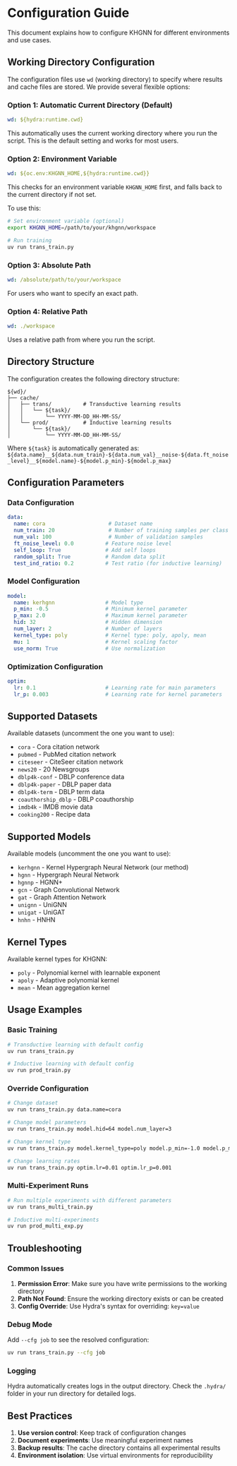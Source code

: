 # Configuration Guide

This document explains how to configure KHGNN for different environments and use cases.

## Working Directory Configuration

The configuration files use `wd` (working directory) to specify where results and cache files are stored. We provide several flexible options:

### Option 1: Automatic Current Directory (Default)

```yaml
wd: ${hydra:runtime.cwd}
```

This automatically uses the current working directory where you run the script. This is the default setting and works for most users.

### Option 2: Environment Variable

```yaml
wd: ${oc.env:KHGNN_HOME,${hydra:runtime.cwd}}
```

This checks for an environment variable `KHGNN_HOME` first, and falls back to the current directory if not set.

To use this:
```bash
# Set environment variable (optional)
export KHGNN_HOME=/path/to/your/khgnn/workspace

# Run training
uv run trans_train.py
```

### Option 3: Absolute Path

```yaml
wd: /absolute/path/to/your/workspace
```

For users who want to specify an exact path.

### Option 4: Relative Path

```yaml
wd: ./workspace
```

Uses a relative path from where you run the script.

## Directory Structure

The configuration creates the following directory structure:

```
${wd}/
├── cache/
│   ├── trans/          # Transductive learning results
│   │   └── ${task}/
│   │       └── YYYY-MM-DD_HH-MM-SS/
│   └── prod/           # Inductive learning results
│       └── ${task}/
│           └── YYYY-MM-DD_HH-MM-SS/
```

Where `${task}` is automatically generated as:
`${data.name}__${data.num_train}-${data.num_val}__noise-${data.ft_noise_level}__${model.name}-${model.p_min}-${model.p_max}`

## Configuration Parameters

### Data Configuration

```yaml
data:
  name: cora                    # Dataset name
  num_train: 20                 # Number of training samples per class
  num_val: 100                  # Number of validation samples
  ft_noise_level: 0.0          # Feature noise level
  self_loop: True              # Add self loops
  random_split: True           # Random data split
  test_ind_ratio: 0.2          # Test ratio (for inductive learning)
```

### Model Configuration

```yaml
model:
  name: kerhgnn                # Model type
  p_min: -0.5                  # Minimum kernel parameter
  p_max: 2.0                   # Maximum kernel parameter
  hid: 32                      # Hidden dimension
  num_layer: 2                 # Number of layers
  kernel_type: poly            # Kernel type: poly, apoly, mean
  mu: 1                        # Kernel scaling factor
  use_norm: True               # Use normalization
```

### Optimization Configuration

```yaml
optim:
  lr: 0.1                      # Learning rate for main parameters
  lr_p: 0.003                  # Learning rate for kernel parameters
```

## Supported Datasets

Available datasets (uncomment the one you want to use):

- `cora` - Cora citation network
- `pubmed` - PubMed citation network  
- `citeseer` - CiteSeer citation network
- `news20` - 20 Newsgroups
- `dblp4k-conf` - DBLP conference data
- `dblp4k-paper` - DBLP paper data
- `dblp4k-term` - DBLP term data
- `coauthorship_dblp` - DBLP coauthorship
- `imdb4k` - IMDB movie data
- `cooking200` - Recipe data

## Supported Models

Available models (uncomment the one you want to use):

- `kerhgnn` - Kernel Hypergraph Neural Network (our method)
- `hgnn` - Hypergraph Neural Network
- `hgnnp` - HGNN+
- `gcn` - Graph Convolutional Network
- `gat` - Graph Attention Network
- `unignn` - UniGNN
- `unigat` - UniGAT
- `hnhn` - HNHN

## Kernel Types

Available kernel types for KHGNN:

- `poly` - Polynomial kernel with learnable exponent
- `apoly` - Adaptive polynomial kernel
- `mean` - Mean aggregation kernel

## Usage Examples

### Basic Training

```bash
# Transductive learning with default config
uv run trans_train.py

# Inductive learning with default config
uv run prod_train.py
```

### Override Configuration

```bash
# Change dataset
uv run trans_train.py data.name=cora

# Change model parameters
uv run trans_train.py model.hid=64 model.num_layer=3

# Change kernel type
uv run trans_train.py model.kernel_type=poly model.p_min=-1.0 model.p_max=3.0

# Change learning rates
uv run trans_train.py optim.lr=0.01 optim.lr_p=0.001
```

### Multi-Experiment Runs

```bash
# Run multiple experiments with different parameters
uv run trans_multi_train.py

# Inductive multi-experiments
uv run prod_multi_exp.py
```

## Troubleshooting

### Common Issues

1. **Permission Error**: Make sure you have write permissions to the working directory
2. **Path Not Found**: Ensure the working directory exists or can be created
3. **Config Override**: Use Hydra's syntax for overriding: `key=value`

### Debug Mode

Add `--cfg job` to see the resolved configuration:

```bash
uv run trans_train.py --cfg job
```

### Logging

Hydra automatically creates logs in the output directory. Check the `.hydra/` folder in your run directory for detailed logs.

## Best Practices

1. **Use version control**: Keep track of configuration changes
2. **Document experiments**: Use meaningful experiment names
3. **Backup results**: The cache directory contains all experimental results
4. **Environment isolation**: Use virtual environments for reproducibility
